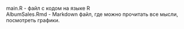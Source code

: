 main.R - файл с кодом на языке R    
AlbumSales.Rmd - Markdown файл, где можно прочитать все мысли, посмотреть графики.
